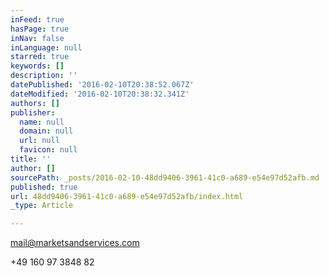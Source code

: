 ```yaml
---
inFeed: true
hasPage: true
inNav: false
inLanguage: null
starred: true
keywords: []
description: ''
datePublished: '2016-02-10T20:38:52.067Z'
dateModified: '2016-02-10T20:38:32.341Z'
authors: []
publisher:
  name: null
  domain: null
  url: null
  favicon: null
title: ''
author: []
sourcePath: _posts/2016-02-10-48dd9406-3961-41c0-a689-e54e97d52afb.md
published: true
url: 48dd9406-3961-41c0-a689-e54e97d52afb/index.html
_type: Article

---
```

mail@marketsandservices.com

+49 160 97 3848 82